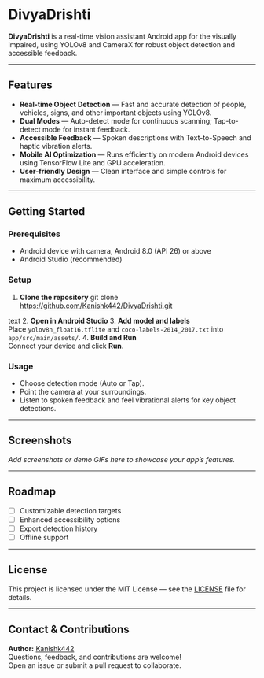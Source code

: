 # DivyaDrishti

**DivyaDrishti** is a real-time vision assistant Android app for the visually impaired, using YOLOv8 and CameraX for robust object detection and accessible feedback.

---

## Features

- **Real-time Object Detection** — Fast and accurate detection of people, vehicles, signs, and other important objects using YOLOv8.
- **Dual Modes** — Auto-detect mode for continuous scanning; Tap-to-detect mode for instant feedback.
- **Accessible Feedback** — Spoken descriptions with Text-to-Speech and haptic vibration alerts.
- **Mobile AI Optimization** — Runs efficiently on modern Android devices using TensorFlow Lite and GPU acceleration.
- **User-friendly Design** — Clean interface and simple controls for maximum accessibility.

---

## Getting Started

### Prerequisites

- Android device with camera, Android 8.0 (API 26) or above
- Android Studio (recommended)

### Setup

1. **Clone the repository**
git clone https://github.com/Kanishk442/DivyaDrishti.git

text
2. **Open in Android Studio**
3. **Add model and labels**  
Place `yolov8n_float16.tflite` and `coco-labels-2014_2017.txt` into `app/src/main/assets/`.
4. **Build and Run**  
Connect your device and click **Run**.

### Usage

- Choose detection mode (Auto or Tap).
- Point the camera at your surroundings.
- Listen to spoken feedback and feel vibrational alerts for key object detections.

---

## Screenshots

_Add screenshots or demo GIFs here to showcase your app’s features._

---

## Roadmap

- [ ] Customizable detection targets
- [ ] Enhanced accessibility options
- [ ] Export detection history
- [ ] Offline support

---

## License

This project is licensed under the MIT License — see the [LICENSE](LICENSE) file for details.

---

## Contact & Contributions

**Author:** [Kanishk442](https://github.com/Kanishk442)  
Questions, feedback, and contributions are welcome!  
Open an issue or submit a pull request to collaborate.
